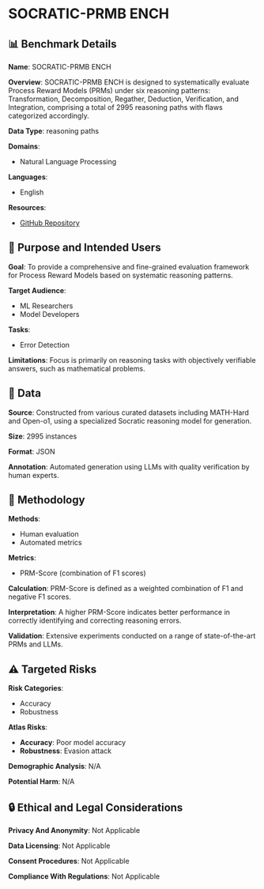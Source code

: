 # SOCRATIC-PRMB ENCH

## 📊 Benchmark Details

**Name**: SOCRATIC-PRMB ENCH

**Overview**: SOCRATIC-PRMB ENCH is designed to systematically evaluate Process Reward Models (PRMs) under six reasoning patterns: Transformation, Decomposition, Regather, Deduction, Verification, and Integration, comprising a total of 2995 reasoning paths with flaws categorized accordingly.

**Data Type**: reasoning paths

**Domains**:
- Natural Language Processing

**Languages**:
- English

**Resources**:
- [GitHub Repository](https://github.com/Xiang-Li-oss/Socratic-PRMBench)

## 🎯 Purpose and Intended Users

**Goal**: To provide a comprehensive and fine-grained evaluation framework for Process Reward Models based on systematic reasoning patterns.

**Target Audience**:
- ML Researchers
- Model Developers

**Tasks**:
- Error Detection

**Limitations**: Focus is primarily on reasoning tasks with objectively verifiable answers, such as mathematical problems.

## 💾 Data

**Source**: Constructed from various curated datasets including MATH-Hard and Open-o1, using a specialized Socratic reasoning model for generation.

**Size**: 2995 instances

**Format**: JSON

**Annotation**: Automated generation using LLMs with quality verification by human experts.

## 🔬 Methodology

**Methods**:
- Human evaluation
- Automated metrics

**Metrics**:
- PRM-Score (combination of F1 scores)

**Calculation**: PRM-Score is defined as a weighted combination of F1 and negative F1 scores.

**Interpretation**: A higher PRM-Score indicates better performance in correctly identifying and correcting reasoning errors.

**Validation**: Extensive experiments conducted on a range of state-of-the-art PRMs and LLMs.

## ⚠️ Targeted Risks

**Risk Categories**:
- Accuracy
- Robustness

**Atlas Risks**:
- **Accuracy**: Poor model accuracy
- **Robustness**: Evasion attack

**Demographic Analysis**: N/A

**Potential Harm**: N/A

## 🔒 Ethical and Legal Considerations

**Privacy And Anonymity**: Not Applicable

**Data Licensing**: Not Applicable

**Consent Procedures**: Not Applicable

**Compliance With Regulations**: Not Applicable
